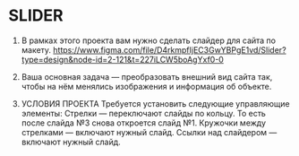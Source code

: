 # SLIDER
1) В рамках этого проекта вам нужно сделать слайдер для сайта по макету.
https://www.figma.com/file/D4rkmpfIjEC3GwYBPgE1vd/Slider?type=design&node-id=2-121&t=227iLCW5boAgYxf0-0

2) Ваша основная задача — преобразовать внешний вид сайта так, чтобы на нём менялись изображения и информация об объекте. 
3) УСЛОВИЯ ПРОЕКТА
Требуется установить следующие управляющие элементы:
Стрелки — переключают слайды по кольцу. То есть после слайда №3 снова откроется слайд №1.
Кружочки между стрелками — включают нужный слайд.
Ссылки над слайдером — включают нужный слайд.
